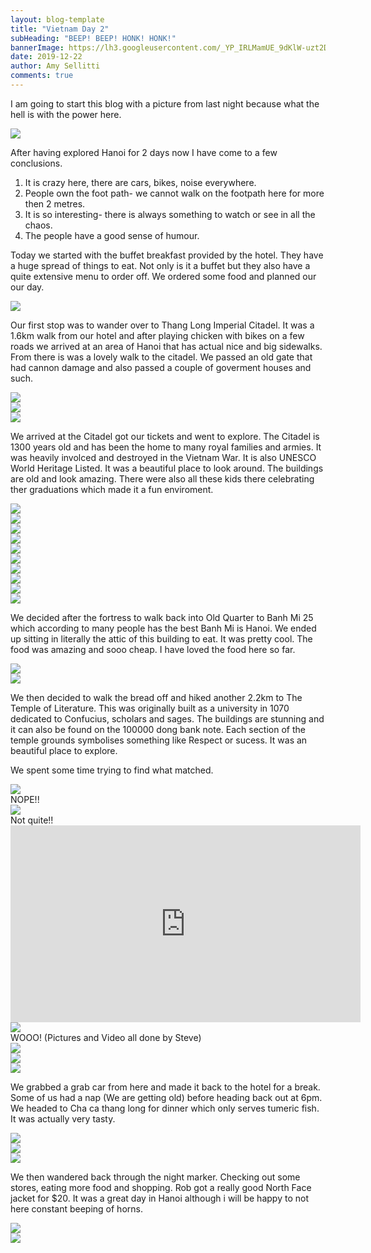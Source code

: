 ```yaml
---
layout: blog-template
title: "Vietnam Day 2"
subHeading: "BEEP! BEEP! HONK! HONK!"
bannerImage: https://lh3.googleusercontent.com/_YP_IRLMamUE_9dKlW-uzt2DZWWMz3FOjGReneNjW3VQovSNbwx5hUJCK1ww-fKM6NXJs_sM6hZmHu--Lg3QYbqmX2Dn0vNvcy_7gWUiIl4EbtZAD5o20zm61a95V6GAr5BfqsKNUXdp0Jz3-AdJ-58x5M0LnuLtt-KcD8TnBL5C9vfLbj7T7-KfNeHc-A0Ycv3obtkmc0qA7FeRAqjsA6aEEp5HXx241iNUdLlUD90N-xPH8lNtH10yBGtrXrlMXRo8Qdyl3ZTUqWB8Zp1aG5ZXSq6RYcrY_IoxBwToZCfyNgKDnWVwHdThvkyM1lUTFth7Q0LIHjmntZYmtjoWhzSJAETgUcZzDqtwrLatAj9uec3YGcz0GIYr6Bq-jEwD0WvalYnutAaN4CCngCyW0SzDLrSpZzd5ClSd1sTFH3g2BnHNTNSZ_SXLoFmRi64NYAvC_mB_zzKP54X5QLsQkRrBTVtYTH4Y0dLKXz3BRyhHio-5mKshm7wwaUhT0mdPk36Q4V_6XqWJaV6UFysEwJeyC5OFVkMJ3vH8BmukiI7e1YRtPft8KoyU7v6D9FwaWg9mnutEBCjtxMG2yjA7jGMxP_krHEm7oJOyI9li3utJZc7HekNllhCLoahs7bOfshUwMtVzbqIF9B8KHIgiJRUBjyb0Jpd0BDTq1Ev-iMX6qPg0jT5FjjyONURNrwcnzYf_AuVMCu0FSl_My115RctCiaBIcpAOHqtZa2maQR2e4DiRjA=w960-h640-no
date: 2019-12-22
author: Amy Sellitti
comments: true
---
```


I am going to start this blog with a picture from last night because what the hell is with the power here. 

<div class="center-image"><img src="https://lh3.googleusercontent.com/i1KA2kl_W_SlwWwXuS82YpMT4krEOalb17joYkvJYcHCLnbfpf6LbUsWMH_pwq9fXIy4UOAWyI_CSE7RwNLtzPxJ1nYfq0B_m221DoAXhYmuQyUiexoCkHr2V-A3lOqyYIfSEZ7eOaJrdXsq26jv4F7h7AOAJBzH4bNC50j0WjxvyfutalSnToLPPBgoR7vfY4TNUoRf8ehsNbBZYXKtxWzMCOlPKIZmOFgpvLHV4cvc_5VRoq2WtccekqYV0lhVRICNOR7BYKX0D-L7FL4OzFE_XTipJbUQVzCWs5frOlBRZCmJ5f7SWIvRWytlRSB_G1DusipqMlg_AgfEvRrZN9B4SfNSLd5u0bHpoBoE5Je3vXq3nZKwNLjIznwKtG32sfayZhpf4JxfZ0P5mSz0IaffBfWjx2ho_VI2UeItxsNOQQf2v3Txhd0ksidjNdHFokH9T9sLxdWYuG2So_Vq2gaN3BrcfTtH_m3nKqxSgC1ESveSwcx7FCkl9xGz_zMww3dczeGW7jKaB12CI_A-OrIWOFzjSEmqc1rKd7cw0bDjfIpd0IU4EQzyCSnlO-kn36olES1ivXxadVirLsVivSCILzR7g0NMeShMD-_2ocBty05rYaDoKEduqfJaauWgkrWjTXZopI64cJ7MwjfUiFuuEeMwEu7gsCBa4keh5ZzQym75Obb2rXZvlrxfjYJPbz7gnppMdFYBgxOxCKJJmv5a747j8-xDLwdN_CR18pTxAVIKBA=w453-h804-no" /></div>

After having explored Hanoi for 2 days now I have come to a few conclusions.
1. It is crazy here, there are cars, bikes, noise everywhere.
2. People own the foot path- we cannot walk on the footpath here for more then 2 metres.
3. It is so interesting- there is always something to watch or see in all the chaos.
4. The people have a good sense of humour.

Today we started with the buffet breakfast provided by the hotel. They have a huge spread of things to eat. Not only is it a buffet but they also have a quite extensive menu to order off.  We ordered some food and planned our our day. 

<div class="center-image"><img src="https://lh3.googleusercontent.com/VPukoeO5gzCebCJUCxYwhnwzvHJB4WGQn8HPIPUelymwDoXuaBDlhBys0FdWEWDf48WvgFKzVEyDfFWT-oK0jMvvJZu60jRqFPv8yO4--8866yWg8IGiyu8UBAEXi6VxejIdHAyHqPmydZVzz1jbxYzglvVBoB1AB0RQtg6Qt1iOQ2Rc3cE4ajFZA2AEI_-4N4FZdekRC0MN1DefgokM4uHaeqFjEBCKNlMGf2IeSgHfawHIedNHOwpfKfU9au5C1yxy7dlBec_RZRTpb6uJXfXHzjPuxbb1_lTa0K7Ksm_ihgS-C8aYcYoPJ51jFQwhajQh0VQroh_t5Qe5uHNrSgQ2Ga1eAvZTY6Yb0oMf664Fj9SdIpLJanufXufOd52qhTZUFhRuvNIta9qQ0EdIckyeQL6AlO3DVN1k8lUYLkWUp3m6Zen1p9IG3ILI5inhUsR9qkqbBc2Z0afSUAPuGgP0ipg6_s44o1YwMGA2Xkxu-nzqRtFVU-DtTzdEzYGp9GZYsf3j1b6ZrZRWTbUhKN_2HXYpb-OfE6X3u19QEzr0pxwxRis4rEVROt1c9fkRLg3asXedSN4XN76dKcGeOy4FS197Ug9YBesusUEMwYPHxdSkHCzDPlXcS7gnAlf7tVY4ahxT-X09LX1atT4ZLK7u3BjoPrajjilJzDeCc7t3UWre-JnKPHGclikSEak8EYjc3e4dDRlP9bASw3ZmZz73BqdWhiDCtNukCdd2zwxEGskajQ=w689-h388-no" /></div>

Our first stop was to wander over to Thang Long Imperial Citadel. It was a 1.6km walk from our hotel and after playing chicken with bikes on a few roads we arrived at an area of Hanoi that has actual nice and big sidewalks. From there is was a lovely walk to the citadel. We passed an old gate that had cannon damage and also passed a couple of goverment houses and such. 

<div class="center-image"><img src="https://lh3.googleusercontent.com/qqKGW2l7cc-FZBqHikBefb6nENSX4pwc9a5wf35or0PwAFihU9B2A3u2vNQdXEv1VThDaGm12_U1_d1RjNuBMY0y6CJMkIn2ZwLfNCOfGf3dcwALGopnHvgY1d8ESHWWq_wTSG40QGHW_GeQEiLvEt9vPho-9xWqCJMrZZuoL4T38kLBPrGnmWjrWYYjWwD06KEakh6jHjFXLcoCuW0fs84FLPMpdELFGDdScooz6o0-4Ec6yGW8_rxw5Y9rbkEF3Oc_oEUZYXMEn5WVYPWh6hj70efJirnvzZLaQeYDo6SdV-jd-KvQwbCQhHsog-1OvPPNV1lQIk8btBA8U5CJwaP6m4U9cAxhEJR-dVni7ZpTCWFy4UU3UqwNpZ0bPL90eYLsb9qYQHkVkV7AD0C-5yRcJVLhOUMGMM9KTmXePpDeQDEF0yJu8pTL0qJuMXJL19RlCfNhXLUPJTV4aShe0taxttQje7BQPhhzjcFm-EwzWrKGeR7gtJcbi0ft46nzvYObeKDL-i0VSeQrFTKW7aqxrFaviGTpq5h-poiYRJPJ9-HfQG5sijhYwRH9n0LxrbWi5wx3602eeZWMAOlrSs9s8eAuufDH8n9SvdyQ7xj9URotECARkSoknYeyfQQ7QsouMmjy5Ed5on4MU9wzTbBkVwFTmpcGEKDwFFyUs2oy0ACZzRv-O_4afFZC4VLi8rk4smlSwPq9UVOuqXzY89vsSHCJyaudRdkGn9W4hVEsUOwYZg=w689-h460-no" /></div>
<div class="center-image"><img src="https://lh3.googleusercontent.com/WIb9RJ2CJYaZg88B8X8vlgRl5UfwfP9rS8gV74rpzaSXhGa2Ud-8lie5gyywo6X4D-dQbd-8m39Qt0ibOe2uSu4qYAm7SBH2t5Bqrr-2PCGQ2yy9kNfVuNQgqmJoNMi7YcbigjZfQjsIlOZaqifrokoo4Ot4DNghQf5w_mwCN1HDRLz-QeqzxCRVM9XNxZXARqh23OnqeQAXqWqDkqSt8g67WaJc2qdP7IX-4QjQ_6XtJHMC9OU-pKZ3OAN_mx9Ke2ATmgNw_NJK6BWVdZ5dbTemaAOXSmmTSBRsHuPvNqp6Hlp_sstzBi-qInbJ4w4HebL2EuxT56QqPFkTr_266qqMAiDEykVtM3lXHMtyGnhMh9L6cDpX2ssxI2KtYePQHULCTZUVA4JVggYkR7FNMwaaT8V3xN3P6Cj9e-tC8yOWm4SReXt8fubfJrsM_u-Nc7RMNKvRgLLCAn8_Fed5lJs88-RpSYFDUegrxJxgNK-7REXMqnRZAgOFJyApne4hpFELdQ9tXn-YEREtiC3nyo47G_x6IW3GE6Fhi7hbJi6Vb6zTK4SDVSIwJfz8cEVg6x4FQOyTc40uctg4okVYTjiLGw8HbjvRraHaKfbTyu3ZDw0ZeoTD0Rqk4ElIdaoZ7XNl2rdScFulbMMHPSMm-jlqueIsREgdk3V2grubJY1kL0U5EgFmfdhDsYQnoQd8OPr8LgRS22v0hEBnVdpSW5iR3eD1-F5vYK5ESJF_J1iZRI9i_Q=w689-h460-no" /></div>
<div class="center-image"><img src="https://lh3.googleusercontent.com/s4Z2m8H8utZnpOYmX6fetg1B34F58-kqCc7p7oGAQ4-ZMwua2SMMD0Bg7kT-y4UvllUK_Wc_cEuNyPNGsALKCBxq37ICaCN8SiyBK4_2pqhaaxXbugMbj9YEIAzNKs1Lhl3uhu5uQDNiLXExskd6GwT29Oh80bBeg-1ZR3UXR3FOdYy6FIdQg1R3zdQmiVGA0ghKjWnMYRrxK8PPyG1czNAHUtRNaY66Torkw_BAo_zHMtuwDfwsOBGBuusdqttLeMS0-9dtphnx9vafW75C73ib0yGl6RcfUDHpamVCLs63qlP6GLFzvFGlu-NFCQVyOSlAdcti6fpmddCrdXTl3aYB5vT5Sc474ysFCTRinEASPMm13ajXb60k3OxQV3gEiD6cA9cKeSq-6QgMA6-tltuMius5J8uLTHW7x0LcUM16h98jNb0HaLj1V9CYiFZHS5O95zgiKLiguwBUYTu1zbznzlWuTI0ZfCw7i3R8SgzlioEL5iobD7ZZ92e45oD5x5A_ZZP8NH6ZG5rhVHa058LEZI2zPmOeILp9RtT6Yz2Ypd34xz7tdrY6LkJXT1nE9vuPHdA72WKroCjpC5sdwoeuimq964Dei7jeBZXoFaBwvf0qVZsbT5BIiAY4wSk3gagc0nxCoNQEsQCwI7jn23snXj9YTrQRJySVFh9YN0-8IvA5Ue5qR73ky5PaopFtpMImBVl0UanZdbEBCGF7eMT0JnkDIf24kYExAUkgT0FS8F_L5w=w960-h640-no" /></div>

We arrived at the Citadel got our tickets and went to explore. The Citadel is 1300 years old and has been the home to many royal families and armies. It was heavily involced and destroyed in the Vietnam War. It is also UNESCO World Heritage Listed. It was a beautiful place to look around. The buildings are old and look amazing. There were also all these kids there celebrating ther graduations which made it a fun enviroment. 

<div class="center-image"><img src="https://lh3.googleusercontent.com/zcDr3IyqFKE1w8MqN3JBzLQW5musFfSkyQ_GlHuVVUaf2o-PVJeyvPY32yGAbf6VnVAeRaojRCdanTAht7o_FcNtOlJqoVjiYzdpNQ02_GC6Dvfu8wqO2XJJT5fHF83raOJUlwV4PL3ZQGpMlqPK946ggXg5TmvyWm8kMEmfi9zAM-Sg1qI9SHiVzch6I9ntNiNtpYDJ4kl5x2bLD0kY5ZrGPOED0L1KIgS5tECq-efJL6XdoFWLbPth_ia01dt7GCSE9ohzULveAlGwAFTUqFsSE0MbNWeN4IoCooHZAQ1jf8rrEMR0wp2SIkpPRf-WPYaF6OZx2GG9C6etJ7kUVBM_9Innb9XwX08NjQ_uwudqnbpvdEIeuP_m-kQN35mExp6CF1gaHw8vowpXZGnljMhogqQ7Ta-WeurONouNIaL50ZG74LHiu2nVqCydrz6G903UBIKi8ann16qOtsg001_i_5L9VE0TspdGtY57MARQyDmjAiN5oZ14humN_4EYv7im7HJFOw3XGXfhKVim7Oz9ePUkSLjXdszFLFTD-1hElph5olyFgCHdIfVVo7SDCcCyND6ppiAYEc-iBtgoICh6EyhSVMkDj2RUPw_DXwBf-zMrsRsHeTGgR7GeFmWSpdz_FOLkKy-DuSkM9uQod8iUgesnXj80gNwGtaKD_uBP7ufoNFV8wf_u=w961-h641-no" /></div>
<div class="center-image"><img src="https://lh3.googleusercontent.com/6aaxPXgvzoRQbrm8Hn62P4MSg8inh064u26M-I7TT7E9l8VYNU-UbPaVMJav4a1_t6Wu5oCEkg4i4zrpc4kz6W8-ZW35oA6kApkZ0m2uTQbxDUfIKGKtgA8pV-k2x9_v9DrRECJNVIHVmiqom2Sctrc3wLhOPCBqIekyn135lDvZixSxxALIIelWFix_RzOOD_HQIIBoyfYPdxG65HHYITcugEXE5xZ_QLiBJWVDpk0dSW1LM5Oiq56FRfs2VJ0GXFJFZd0vTIeGt7a6W-MKBMZBtZHURqVNRVLRdIlpO4dywJ8fexJrDROmL0QVt27xQPS0MQJKsEGYXhlxZTc2gWOwEkwFk8O47I9YpOOokMthWfG5ZzN-6ON6fTTtaO4LE_x5BHK5hqzh_RbhyC3mNnZPMvhN0PmVXQeCsA7s1zhmSFq7tqmcUWY56QL1OEEPvhvHlVtotuNEZNy0LVGjjcagIdZ_pL5FNBOA1Qv3CbSRgRvPjG_Hp7uTx5UfYJ_vF0cNGnlxf5bbkt6SvSBcW9mw76Xfrhco0MtyjZ64cDDrSkX0AgyVN2ProUKhzZwXTpjvNO__14kODO0y8Ychez3rZeX_prhLWDrqx-lTPb5qHXiNjqBDHASgL6Fo7ZLgD8rzujJMP4pvHJLLd8pEcoOc2t3XjyOJg2ve-45Z9U07EKROjl_4nvIE4NvxwJElxjbPfVIwHpT4OqlBrgaHJjxmpz5ox87KKtNHN2-fDlYLr_sHRw=w536-h804-no" /></div>
<div class="center-image"><img src="https://lh3.googleusercontent.com/y1PfzdUMKTO8tG-UPqLRi0OAO_eN8U5iz0DLam-NqszrGOk114VBMJWpxg-GDDkf7KjTmijZstrvZ_qjcpIV5ehcYZF0omD577g9lvF9fNvU1y4lB04b5_cGjAWa2ZTFu1lgmhreTPYUnfx3hVEogVj5FywYgDkWAoyI7_HMSjj0w1wPvJUwfq5rWMrXFqRvDTFO3zSTQ7wRvz79bR5Rnj1RhPn5Zh5VQZE--ySLCT0RZiFKq9ehSwKNU7qTB1FDUmpUddz3hCU2Gk5CHrWmVu1RmF9kiwZvwMIhF9V7RKdAP7dYtqjJW5bSEmTX2Tvk40dox61dkdknvpOnVoBqhpDcgjBXwcPY6jAs-dmGrodKGzQoGOgWa2RFdz8zHOk3Ep67bd9GPJ87WR5L0amNl9ogqiRdzAjcRjqGc-xrhOtYxdMTIScEYYos5RgRNUq1KL93cOSqiRFa1BLXTcdicBJ3i4w9E_-dwXIono2diAZRMl4f0EahVtLrYv8uSlS0mrSqPBHwk94rD3_has295gft7RFE7d-mgYP08rXV7Cho3b-VpT1OHWX5pvjMYDMsMLFUzAnRk8p0xTvMxnDLoEi8kTsiEwoXK8KhqzCoQU-M_EE5f__eaL1aor_c6JK5KwTMIjzHQ_eouuJM19K7OLhqfc0vxNuF9JQOUvlVITyCGcGLszNyK0MZTlenuc4mJ_99724USkspZvvZ8H-Kx97xGecQuD27TE3JtThgtejouUYd0A=w536-h804-no" /></div>
<div class="center-image"><img src="https://lh3.googleusercontent.com/BrokstmEztiCRwHKMoqofCUhC7gYZ5lz8qcAc0GN3rchvBuOspxsi1691r4HumrBK6j7jwROFYZnZGZ5lCzhs5Llw23_6qoTw9updAZNYqh0DRcwJ6YlBJNXtG0QFdfNMIFZDY0kxvpYcTXMMEIz2Ggj9uPUJ7KjrLtKKxHrqlHYJg4Y_zo5nmEFjQnTiQSrOvW2qInkkviqR__kFHL9a4WKF4FtXAeaPcG5ZC43UA_L0wKuYK_GEUGxQoU2iiQ5pEaLTLAGrUCK2lDYVpH_rd2wY7AMzZFNi7o3ZQ9D0UoO5zx53QzxDT9Gqnml-BAssq7E91nrwkhlwZ_sYOUrfySBqXxSHiH8kvvohtJcz9J0fHA9UxoDkHVfgK7zFwZi3kJTlhCFT2hQh44BBWXqLAXbADroMdn1zPqvn_97X2GWllgywSpCqeJUlgr_EuDZrk5yIM08UT6NKGUWGnqHqgmLVjHIrPyLlCZMqtk-p_ohp6HyAZ3wkcykajPN9ZdUPfhpY4LaiYS2cJgz0qFJrBy_Yb4PPX6zhWRuMjmrpeCaNP8J4tOIvWaOH9DDRxwxfgfFZhUS7vQQ_1y8zbKYyE8ktj70VP3OS7jIAHsWvgTEi_lph0CelT1_F72R5sD2zFulA64Sawh2TLO4DCHbqK6OrgoMLnl3U5PJJ1pOVsRt_Jf_8qFqOzkX7KL02t1L2qh210K8pBd0ipokTS19El0PLImNlupqfwMCt2SKU3yB7T2urA=w960-h540-no" /></div>
<div class="center-image"><img src="https://lh3.googleusercontent.com/HiwTiD0wV-IqUU-D9tZlpeWTW7geV-OEqGNhT6lFkQs7JvyBbOweTmwjQY0f-7_9XeQe2u9JZ5cmdotT7Gdisikw-91Kh54MmBZxARRVZ6ubu4yNBfDhTsP8W6utYeI3YrDSd-ep3KFUAsqxq54XFgvPwaouA0sTdXtQQfKavJzdIZz_zSSZlHn-Nj9b1BtC0D9AWi4qrw1TN8Kw_cTcRG8FxXQT5_2VQ9wfMPkokC9CxNtuPkgUky5vdqYXaqD5QUAGhZDgR1IC9XLM_u7W1HzbkJhhENvAlxZCpZjiN7cBZYdE8fDJ3xaobab6zJyFmGxliEaoRAB7T9E7YKewoHDq9uuFnrnctvpkSwiA0h2fPTPnFQze9Nn9jqcg_fy6uVF7rRg_qWKBZwxSv9jPQuO6pjywliLpsxO6_qI6tkC52fc9mnIyfOvniCD6xPctVDFzAeEjvhPGhE2_Shn7WSOrhpy_LGOuENuSkQD6ynky5aKw2fYP-E5xDTFlpkdXhkqoWWqSlzg7GdYTSSTWuSAp4USxpT4w3eKd_2cqOJOoO64w_S1ANybRVp1I-e9Z9OhHWHXJqEplYfu4ftxm_vxa4je4-cEotCSINMhSDwT73aDLbRFDdWgSR1f_rM5shJFHq_Zoj_O5Hu2jXFDe3sRX2d3VQ844DsTGV-5LessZP-nTR4rQa510=w960-h644-no" /></div>
<div class="center-image"><img src="https://lh3.googleusercontent.com/pIikYnDIgljTKrMwbdZCF2QJwhMxdKXgTiL7c16FroRJOFzW0r2TB1GmCGRnd58UgZeGRxkX7KJDnlliCWT9Ci37d1sefBpG_woJ3e4dCn3Oad-9OTV8h8BYZXcYM5RgSQm2mREmPka5d_9jbPXroHhFcsGMNKv622nGwl7ankQAJcJpl23m80DOiwf7xxhKx48oChxyWByDIBpCGh2GyRZMXbfh8wmi4mKDq6be6tmNdSOEsBjquDq7Vgg8GchIv8kJba1I_0twIHDI6H8jT8gznq36W0S79B0S0qa-c5WCt5sc2D0B0D2Tc4Hd-86w1Im-isKZ2c5TvWgmG0yyLs8GRYyqtQJMSlGd7yRd4JnJiR3CrsRnOPP2_nHTG-A4AzQWffohKh_ii7Yt4qx21v8wAPLepHwgxpzC0rPRphq3uZ-MIGgM5M-xQ7Ii8it4OoobWiaFl036zw9CpBl_T9-AIrQrbv8b-U4GBaLSNC9WIY0Jd4kv_QyCh6eLIQLgcTAFkfi10M9116riTwdGkHd8rJR5KYIjwH59f9nTF0iaP6Q4h9vEpmMzCMZw90Loq3b8qerr--2PDH-9eE5vXlv8kBqdsp4rnTbnb9nFWjeViyzE0beph0AzyS5GJgfadwuKF8Gm-Z4ncAEXAJz3EDqn1NNACr4j2EYjsnMjJhNCS6qaB1L27vsRdZi6Z1Rr8PlRvg1DF8sTDeeNvfEZrbK6rZfTyu_foHWowPl_W0wN2kSWfg=w960-h640-no" /></div>
<div class="center-image"><img src="https://lh3.googleusercontent.com/9A1w7U1vKaREdun56QX1aIZGP6hRwtCkoBP9182PV0FGp3EgdEU-gSta_7WsBESzmw2w2livExwCJ1gGSa5UiRZLxmT6q7v5Aiw65VxMnDc8-iGIfL7XA95OfaTgnCNVeuFBUZwPaV5ZzZNw0BGw5FTo-VA3s36_sk3AIYxElRBnknhNwPqkFjIuRejaS2GEN_9MNxBE5dZHKh0Q9we9bg1mgkIoxQiwfvoiyOWqA5lH0bQY5OlJse_Gx09wXJ00RvRpbLekZbPaus4LzyVflpsadlEe3O99qxQi4uLWUkQ_kP1Zqj7YMgswAV_RODpF0BAO5sAoH45tKEwY4OhBvoHVHB70wVmON3JYkCk-WIHOuBV9Co7XHl1nHQWEPA78-_P6a-DQq-HJU06L1Dnjy7NZ5J3j9MF7VBopvHIT-YBoS02hJD1H4edNbfNS6zKGbp5LmF25jkvdQnQJNY4OCIkFE5a0uidLk45RL5D6Wx9A6aG5z7YIcrNkf6B8U3IzBNLsN82QFmlnWwPJgDPeN4FiaU32KB1MYZOeCvhkAuWKrzVbY_13bwQJM4lAIvv0yifHv_-KHBwaIyVvHcqkzb5Z7YP9x6XwlwS79mb8yqB-2nir322bNDiFdNrIIgdCWYGz9nS-_OEsqaxvSC498HyavTsKuO-OMtkBq01dtDTRlxAM-vc4NADXtKsR6bUsl7G0GHOyiZiYBfsDvae_G5GPVzbeDAUai0_A3ynrE3mMeDC8jw=w536-h804-no" /></div>
<div class="center-image"><img src="https://lh3.googleusercontent.com/9oyEaqsxCgVvfNEZ4a7i09CGiUX6fORQSrrwHVZbNUZV14Lk448b55W3WoJ4zl-Ihhmxrg991c4TINmcvvs5bUu_nkVSvMdI1PmCYqWFL3KxVEGA8HJJgc3kNcV-i1O_LNb-rV83TK4F-oGaMlyzl7PmiYowlf7EGc6kLEgYN17jHuGVvc4rySKgEviogN6y1kBkscObhsSHpzp8BrQCBVIL1c9f5SRh_1kPvNshZtltIvvjWNMLVyJgbhvMU4NOaPkLQi8FOz2RRviiAC8zVpMZPwHiuT4CmlRlpmSXDCeRj_zZyHaOL96hIEYdbDOAjOWkDOMi5ux87qKLJM-ZQzTFo7M6l-63i-g-UQ2deThGAnxIE5Q3KBeDCf5BMjCZZBvLEfD4THQjYsqA-BSJamgLIA4LeESTsz0xPGE1sLP6Xp9MQJuMZjktV0DA0oewulv6MBMYg_V4llLzOATp-IPyThaBYh2XIMOik1KTwMEcxoJgovPRWhgdW6Vxzh5zvh6LHm5ADaZ96bAZtytGpG8RwTR4afZWn1h2Z5qIlAbmHNrzG99yYFnYDBy4etfA7ryyc9v6c5LIFN-7be2S2iKRHG8Gf5bwPMbdQZ82xQjTsfZW6DoZRX4uql7ej5m_GVCsgB9DiTP6bFTumGi4LPdMGO5kz1YbBzuwU8Ft2FtKyJ7IreUrDfAz4OmFmqhpcEK8DOY7Jf7GtKr4bNSPtS93U8X92wZEdxPWmWp16MrbELjfWw=w603-h804-no" /></div>
<div class="center-image"><img src="https://lh3.googleusercontent.com/fo9Ir0g9sd7ObGJNjbPeYHv5FSKM1hSpcr6F2OQ55ZBCgTZsGl1D7QwuSisvTOp5wbFwKYV_X6H3gC7lvAbmTNOhgpBcWzOAqXbUb2FNURd0hDiduvpRb2-r2jkpJGdS522moaz0wov3je3AbLvNRbphYsCS2xGxDevOK1GxpunUOG1XjbRqvT8A0VyuC7h31oQJIPVy01YJQSiwfBs5M9i5GecG8-kvSDqgjprz8A8UIYNJR6OIb_p5IyRDZR6pbzINBvM1ePBUTybJfG7JAKh7Wcgmxo47m9T3rW_720XsPD5V-fnOBbWb8cW5YgJ-Uwkttrku28eeWm_VjivH90AY-9p81699h5GB8sCB-bbVvzhbrb2mUkZm0b4SczeHp1p4XrBAnNTc_v8o8Fn-ZoLcNtp1uxah8_n9C5w_gFzvq8V92jOrGpqJgaGhMj0OTeiqlctm9EiAtEJfyAJ-8M0V_fDtDFI_cyUXaNtlV6-mR7z_goVa014R6HAABpqv3u3MvmVWUkxgCTSSJuH9gpzR19_YX8BBnXe8ijh_hUTkPxs4oE_9tQQsUuotaWVl3jhSQlcmfDpjZhUvBb3M14dS6r_zaeI9bcdygB2fRUFy2hSnvfiicy1Cb6mye7VRaNvWb6SJoov5oHYz_gZRzqCqxcCFXpDhCDyD9rOVxUkUrBcz2uVLYUw9ovxlm56rJoqQgjsV8wbemZyT1vIaQ7SIHw7p6yLoOtXlzXuy1aFFUS46NQ=w536-h804-no" /></div>
<div class="center-image"><img src="https://lh3.googleusercontent.com/qS5xzAnPXRlS7jdn4fQaS_8KqhhMwvrIRCjlcWWj7JPS4gEJTcWqO0hJuCivXkdyWhf6M6nJeTayzBA5XKY44cMK_oFaioDh33gB4qdfoEfoQW_VS-4bpdprcGq-hTfEZYaz2vbw_buEWopqrlRNqczZnsyTSRuvPPvil0IxNV0-xUVyIKAstDu4ihAeAXdaTLWnE0__8eHVGAA3EKMgaJNf400DG0EXjM-m01cSwtZUF_LOebNWOIuoUWzL4BZWtA40uTW-LG2CJsdKZyXsjuxbtDFB0QWdNfGnWGZ-CLqPyM2IuvhjqRE_SWi7fCFSKi-5I3RLFS2on4f7DZgIYOgcb1WsqTzHhmiJ60H7s3JZHKeGf0-3sG6siFfOeDFW1dKjHPRX33HpboEOFP0z-yryNrvluS2JdoYdNJblRf7eBnFHfFaJv_8zVjpEtGP-EY6OiHpRQVl2oSgpZvqwBCSpQ-g08P8ZZZO0UcPdALZ1EOwWAk7tv74RItIumjHC-pslVmfjH9BPj3jJL9je9JRS30Y72P0kKaMe_J7Ba8uUoorz5nUOy9iJOx8k9AuosK3cQUuCdthPPV65d9JSmf1uyl6EG-mxpHf4Tjw_Tu4nc2AeqlELXrVrvGLjYC6o4AMj3MEwVCPSPlwDmOSBC_YaF6XwyfmnJ3GRDG3FkMBy4rfkpB-hgdOueRcQua9YmB7EoPh_4mRaGWlfKcfkdaj3zToMRWg6ZYYCk-nfy4Y0CiC1Ow=w960-h720-no" /></div>

We decided after the fortress to walk back into Old Quarter to Banh Mi 25 which according to many people has the best Banh Mi is Hanoi. We ended up sitting in literally the attic of this building to eat. It was pretty cool. The food was amazing and sooo cheap. I have loved the food here so far. 
<div class="center-image"><img src="https://lh3.googleusercontent.com/90B5Ix41v04O0nI5xOSfRSutQyj6URzaFaCaYpqtTKvHYCjejOhPe8ug-DJ9tHQtu1xB4pfxjmhw-fuxaoUvl8hpSIFFjUClzW3l7fOSQITWxksx-hZ2zOwskpv83lj1GwV4sg8Iaz601N1opxadlkvdCXUqFe500np2AN2aCz841zHHIMaiqEvglLzD3Ii4tQy2GpFSUOs11_L3rX5XydSusxm2WvEXQg09T5gEsHF8AMzi3o5DAFaY8r6GYKuZrvPYp2b7w5ykPRtSW-HC9MpGRcuGJ8HPZD6F9Zza43mptnTUJUqHt5o0zK7oAVlJ4v4yfvbnb3zaIiCNir2kVjI1wutOhAr9LL1k9SfwCU0gr625B-XqXlf3NBKlXVnVfTZAz2Kh5hXq8858XnHaHIUuOBteaF887SxOW3B_nIZVdh-L9xqK-6j2gFKi89TychGBz6KojgsJsIIMD0qY15sLJ0geqPVRe9p7zpscxMz4OOT0bLNUIbox863-Zdy0psBcnSIHDUth6LZfxqB8jjWy7RDNOXPj5snuyB8XrvJbHa1aV6JFkoqcX8MVMz6SwF7agRUMFNQ6pNbU7YupOhfwFD-QlpaxecpO4ynFqwkEtbNkvYvd61mHEQXJfYUWSFq7VxKU236PYBe_cVs43IkVPEm2oXAovQAyviX2BaQlynKNrskkaikkw27Unq7d8sRgWEWH0RSHwK0vPV9SeWM27cZKKLeqdz0fvBwoNTQLomKdhQ=w960-h540-no" /></div>
<div class="center-image"><img src="https://lh3.googleusercontent.com/OjkLu_MmQPgIt7Je8jVwqSvUxHFs_s3XUXBT4HwGNnps8UcPJEWO5oXY0lKXLZTTGQWSfiKFX67kHCTkCj_XCehFpOJoiHn2NlmwA2qUFGkWtHVpTBFZbnVN11bC_MVadwvO1uKRMEQiisNkYC5LUKXXn4KrP590oKXtsyQsB2nPEafKDB4X_j32JSQ1UnICJKmLE9Ts9jMYmXN7KD5vIDKjuVU86NpBmPx3BDmed-6hRckf188YeD7gGYUPETJCy9JRbiunzRtvgBsyLBDjHW6l5UUpaFDhLpwK03Ah3tHaILjxDEO04ehynUX4sUSWMiu8kXL5LOgnFC_Pn2n5hufnNuNoYbaEHq5E1xViIf9bNAz7As0H5y66ARlUuzJGdLDEk2MFuq3YzpvCC2qaEmGv0u2uBgt33hT-HME11S-6magp5WbiUqfHDqqG215FeqP7ORoseAAUYk6E5u3IfK8lWHslNVZ67qvAbV2lIhoz4dzFRoE-9tURSTecmOaLdkkp2B-qUv_HuoB4boSOXha5HwSdAy3Omq6Lz34NEbSFYQDLvUo9_6oXTwky-Jj1tqCdyR03HZ0Yo4wYKHcIQ11rUohLAMZ4X2yuVyzJQdGGwrk2AeXPd-yOytMgLBargceydQn6YfkCBMs_e6x9njjlDSh2NJ9-yEfQqwJhBXmAhkKz0tb9M6lczCL7vq-yRBdOG78U63bz8QEyCsAsd6Qgc5WefoCX8eIQZGUrQ9XzCKw3fQ=w960-h720-no" /></div>

We then decided to walk the bread off and hiked another 2.2km to The Temple of Literature. This was originally built as a university in 1070 dedicated to Confucius, scholars and sages. The buildings are stunning and it can also be found on the 100000 dong bank note. Each section of the temple grounds symbolises something like Respect or sucess. It was an beautiful place to explore. 

We spent some time trying to find what matched.
<div class="center-image"><img src="https://lh3.googleusercontent.com/jM_v1Ty7k9BLby9Honk3euBucIhnrwb04gfq8cmkKll57eDyE2Wjf7UyHEsMqaap_mxiX5ycPxvWXp_R-_Pm8w23_a6KN-5rM3Ty44bvmFEIHeduW8KCeLWYCUV4ikw0NE8443MTzUmxwIsGU73RJGr2bcNJ_i29EjKqNWPh-7fmtZlLuQvCx8qysbctnLwf8Lw7TwyKyN8zjbQb7Gzg0K_w7_xUC9GgsvgBKHvf7Y1i1sn1IeJU_PEMk-IQicJew94K4tlTxbWWJBHv_EIFLr41M4VB2XiP-4Trw3XijTwwx0al9QHL9m09ZJZp2ZLB6zxrAV7RfT7w1UuBy7xtMvjakJvXvuvQIjRGKduCSIoD-NQU2ekmZ3LphXTwut15dDb3rQScbfbF0PLZlAdTJFwosVrAqH6cKPFKfq4-JIaj_tleFqF3LUlt-b1HUIn3sct6NC4dRh3il5V2zmavp5G8-6wBQstOOvlkoOEP-zmkprvjfQQ66DAOIKhaI12LQ8B9mcdbTfb6tQxkr9kTic0nUxSACbeRaomEKsAeHQv0suz8mDfqB1IW5d_gFScqL8fiIFO7PnRQ_S71-MucyPmYOy20AElKb05jKws8DTt_JL4FPH3xuKtN8-JoZobQdMhKr6YIeYUXc8aRjXH0lHob2XpCoJkq2JBYasl_YTIPx7gJxovzCLyo8I1LsE1xxv2zcJT_n6UzEC6Fh0rjMyAFLyy1HnUb-phSIHPcw1_qqVq1cg=w960-h540-no" /></div>
NOPE!!
<div class="center-image"><img src="https://lh3.googleusercontent.com/lD3NidrCARHi6hnVxWyibhBL17ABhaFFAXSj7gRAEUoKVhfKZrChRhchR1mTYNscGP2iW7BDJdMS6-zu6nFeGUEDWDa4PvmFvVgxjh0csPK1ikKHXUedL3HZtkbQdGsiOWv3PdDKFZ6xcrGZabmAg066QP_tiTqABjuH77b_nUu-qrUkArj3do_uc-i77bw7RLe-fprN8iyPjt4z_0Zqw1rtvrHa-Kux4m9EPRZagQ3qhy8M-W00HgWzL2wlGwJpW4PuMNcU8tz1IquNE3_7MtbOeH4Mxpti5zVWQ-QspgvND6ZeXDw94QbcA1beJ97GX6908v1ZGLt0CECML0uE_ICYZPNT3ZhpbBkBoFxENIYOCfzEdL3xQk15w6EZoZ4rwuiFKZNHQ5kUBZchAh9_LJVrQEkvcKJgLhCfLQEONzKSwAXGnkLeLxKR9az_qc3e6GuPaaienRnzHSr55tF0zkVgPdd_ctni83Yj9bOLl2osltwEi859ZuE6rUQJr3_D0vIdnJ75s9VJoghbu8hTwq8cNqFd8zlIWmMHPDgaTC7O9NuFeK7uyLqseiq6EiMG_mljXXHeWbTq6sHfBSFzhZ0uckW4ltVEQJHSfQXIk0vFL-cmUw_7qx1a9n3_b2RZhWtGiGR4WwaHDQP9Cdd5Pnmb7TmsRlrpTaLzfpg1iI32xkeKHv6UM9CHPDYlm5fmebf5_SNy7Mc2DEGo4HmVUMBPlx4e0Q4qsm11be3V46XlCCSNYA=w960-h540-no" /></div>
Not quite!!
<iframe width="560" height="315" src="https://www.youtube.com/embed/rLajs_eWBrg" frameborder="0" allow="accelerometer; autoplay; encrypted-media; gyroscope; picture-in-picture" allowfullscreen></iframe>
<div class="center-image"><img src="https://lh3.googleusercontent.com/nzJIlfnLsfDfNzVDNiPdVPPw-EWiofXtHaFXA3sETlJtV9vbMv2Y3jhkdT8hyBTlZuolwoYvXg5eGjqs20-yQ2Npik_dbOMewyb-oWumGUbFYU_VWFomyi6DPM4FCg70S1G34EeHU78M7XPfHlrctNyJig0Sw-3C9sUYn847zqY4a6wH4lDcDNpWR4uLcJO9Mq3za8XHPQ75V_Roa_aHtWxebVOqtMs6le2tOOoGi8tJhhLaQ9q47yw9Fyce-tVsChuGYlTz5acrVPh88M_j_GCBitRWkBxsALyBsv9JtZ6kSUmggjXGHWoM6sEctVxVHjw3htGCPto2K74_2LGuJ7gs6z7wQm2HnGr6usB7o1lyaccls7V8mjkb_NobaEQ0jhSX9yU80sbYVqmgrYuAGlfgcYTfGuO8vcvb0haRBQsXgvrMVvjX_j3q6t-1E8nW2_XSomPbgnLXPdPyvt6_ulsWDiavz86UODLlsBlXSZwKFRwHDDyQC3Z-8yc-0o5dbRporR9zJQ3GOPUQLoVioY86t4xlWGOZENXTB1J9Oeks5Q_kbqRhiD1ZBDaPLRr8lhdB3Gqx0SJlTONaTx6UsRo-Y3bI9_LCn_0kbwhmi6R8WJOpMfAVMs2YhtYJM4oA3r2zhzt9fK1ovtEuAKG0ygxwhySWjhYcUC-9MiXXt6DjAGTj4XO0kj7bwU3NYg9O9f5cskJ-5k4-z1mDv2IaYh7hyMI9R8HFAcBukwI1n1CtMuYeOA=w960-h720-no" /></div>
WOOO! (Pictures and Video all done by Steve)


<div class="center-image"><img src="https://lh3.googleusercontent.com/9MRWFEkjMtq940zVPiRpiB3Y2c5mkdRkKmH6hAw4XMgtFu9HpWWye4X4LHCaKKqNbPJ52G0QHIDWiLa15sGITPYtn9oorlm53bt_6UvGZbOt22ZYh1CpFCTqaXKjFAgNQ_91mzp8VX7RbNksHCYiSA14ckz8jrHI7FEceO9A5pbC3Ioi3h_zkG-Wicj-FspEljbC8dEXqf0ykGxjGwGN656bDHdVuxrzxY79hE-EUHhA9ujjJG9Cpo-4spRFjtxCXm7zCnLj6XiDUMyFMvWtHefcyx_ue2FI2DHh3DWHYSkDlOZLdyiaD_Lq11-xj9DQW6kWn3QuACK6eGEOYeaLfw8oSQcidaOaraetZd9qz1Qy0HTo1l-wGHD_fCfS2spzXrdKiTVAjEmW-gV32Zqj24G0upe3j7aSGga9TPRdunttc0LEQm9chTbT_vCwUZBCp9wiZqXUFKBM9j_wHK8JxtQq8-pzhlqktdTblz5IinyyVmu0D4k913dzacWrrEAOy_NU9r2u5F5DxOLcbRRDocuam2WSGOikd3NkiIuTiwvjKgdL2vQFNCgYXVQri6chPw_P-zbAcyIUlUk4mqvuKa_nVE66FGIXoa0dHz3L4_9tVBjvV5KwxNYHA7vsWM7hECKd3oZ7YQDFjp_7r12xkGbrfgGIpDYq6A4JIwgwyrcRsRJQ4c7w78Tx=w453-h303-no" /></div>
<div class="center-image"><img src="https://lh3.googleusercontent.com/cSCsBykUnfpuv0I2bMj2Xmla0DZ1SgCbcRvZ71Geb7fKpC3WBLkjQkwHHdzSHB_oXJHvuTieArD4TrKMiqkqcbL8DWgxzvPZP6dNxFl_6nhJ4ZFq_mF8G15r8i22W4F5xJEQg0aCzcSJk_OjKvOKobSQe1N2ZDWCXT3ME3hnA4IoYl1baoUG_qweb4p-NHkCCmHExX8m3EFL-01SlVq57q4qdlDBJtuRD39_NsgBMuomvt81ZKsiRdcpvUbvfG9IxmC3xQCbcLwm89Ndb5GT-8ysnfFK34pahVsHdJoXz9MWA9Q6eB0j2u0A8geBZ5da5P2NvAPwvncXc6Usp_zmMhJPgWKSYrWmbePcC2MwfdlyU6lOaXw88IuKYM5tv030pvaKkwEQ0Qa-zrxGDXht46yclIDWNy0fxKbsFlCS0uwtV0KsgUhXqT18jmmrFXTbbSvHKfOG1vrkTGRewk4p4GvwK4K_YmygJkPZ3LoqTEEojDYMDfVtpWBmf2lcJ2GvJdbjTyR6bxsZfcSiVdCHPhyWd6V2NzE350NNKH9nL83iD3tPSSSPgEooa3YYp_PhMXGI9IuSMNvcWkK6WITi6g9YvFvm-GNF1cNtD53m7ovfQR3m5s_90cads-wfVNInnFcJhoptJKJWuwLkAhvoIKi3J8mb8CBIMV6h7rz-oVgnUgz79lutk3g3=w960-h640-no" /></div>
<div class="center-image"><img src="https://lh3.googleusercontent.com/CumH-0TTD5fZOh2ShQ0KYqw9HO7QejAeD80xweHZD6L9VDQCHSqjxnQhPDdYfxhVuWhuUFsnLCYImPOCRAbT5NWnwwOOTc-33nZSVQUrOws7JscX4bCeOVndO2zL2B4wi5KBhrC9vS2SuAhLBvjVpZw15zCf7oWv8o6QEmyZ27YsoUvaliNFnfWQNoV0K-IiDwiLsDIXEnMnAG537232booGTPkYY88vqYMtSrz9NaoonhRz1anSYaeRJ_E49o68BRtNRP77-mrBvs159yN12j9M-vgcxDwSZe6t2TL4fcqOzqv_Z0hOOvc8BMGhR2OtD3wp3rdLGfpWiD5rjylecohtt7tNiee8I2XEz9dqVFOaz8KsHjbHSSs7TYeTewDhG_2o-oag5uQhXDJvW9-TpqKqd9e2pdRl0KbQ_C5ku763URf-LZVhg4um9POmPcTeB4kO6RqcvHwUnQlGBOz2P7hz5mbQuG85063Uc4fxNKugmqyUGNkiJ7ZO7-ufl6bFIDzowtPskuRRnNqjLfniPWOge6LVlNCf8lfQYInqDr5HsQYrs1Z5BClFQTr9eYWnO4QwhsNysXu-pirg1GCE7mNNxd-pGQEHKbHQ3_TufrbWPrCg9xKvGZg9vWYMpsy4bFz-Wlew587lkBFicVPXlyw5euBoOr3QJ6kjOqt-CcsJWCqikpeXhVWTwhZ6sivlTjTqejygWOrhX-0SsDLyoDn1mRTQYg8EYncwzFEqmF-vBYp4Cg=w960-h540-no" /></div>

We grabbed a grab car from here and made it back to the hotel for a break. Some of us had a nap (We are getting old) before heading back out at 6pm. We headed to Cha ca thang long for dinner which only serves tumeric fish. It was actually very tasty.
<div class="center-image"><img src="https://lh3.googleusercontent.com/lPL7sjTmiPrWRdPkcvpnJ7NQzio9p2wKg087FwEoEYiSvkO_Qe_XF38hLv-O9p-yykSjVZdn9D-cYI1iHePYwwKxMv7lqpI-xBSKilyM8e5Hkj4eizGKq2EbEnhdN5kGBHveq1d3qyIWcUmCfcKz98TzIiuqgojuEHNBovfIuH0lyqu1VVKewJ3EJLH05KWrXK0_qOx3rg2Csiq6XIsZlkVcLw1gFxLHj2vRa6vO3gh7HsyL1u0asMvqUrgicVCi25QMz_sp6tidGL7X8pNRgRmP9S0BL1OENk43wHNvLio1V8ivCnpZ4XzDzpP_uWMc2CEhIquK5VPEQ7nRU5J16-8ZsnN88dNF2mngjHCr_xAkaF3s-0i5M1TbgvrEnw_rLrTvGlYAZQc0Mc-1xfwD5ptyoqHCQ9jkY54Ierc1pWhDls_1nBt7Dc3CFZo_ml3GZPQ4AxpkazepAdfIkkXdrt4tuKpY9Spcwx3O-7uwpW-hc8MWqmC6qZSOo8wJvcJAGAe9hLFPkUhnzde5pWs10ll9oT-iLoND6XJrrG-HIZx0Ftx6pGaTikPAVY657fq_Zh9ChUOik8bGU9APQJ3jDK2hq5KEXSOHp939SinuEVOLomnlcxL1VGySp-wCHdtS7tsSKXgtHQ20CFIYoEQ__gi4TIwLCr_cSwE7WILnAvHWo1y-ih31cT7ECY9oB_Xvg2LdPqdm0wIwNO4WLSC7XvCM2kPJm_eISwe0lyBA9CDYg-bogw=w960-h720-no" /></div>
<div class="center-image"><img src="https://lh3.googleusercontent.com/fIUArcomJ9vlHXVM9-olT0JssPitPY8BYtN8BqnjbnBYH_Ue5je-sTKZYQMv4g14t9X2GOTyEucsfNIdFnPDuZV7LawsbiorBdA3xf07cNU9zef9p-rPKSOysyfH3xHhFbDITpsV-PQEtSZS5D_AmWgHG1J-nkV2gHuBuQxIRzmgK2zr3lVcPvvHYhnTOX8io2sW3ZkECqZf7goCYXQsUdyoDYPiXY5UsZAP6SCYqQEcdxkebZhZwN76YnLkiMrAATLo2MjGIzn6rSgM0b4-sBwxZXV3Us1wD0hXnkKEsNsZ3RKKFw7Xj_EWHj9a4mcokaZjMLRil_uuCz1rYiSvt1wwvQwzH70fjl15wvnKFH4i_fJ8GxfOCpsRAoOzrhj2JUcc6_70sinWXmSxsiELXLiIFn9MvcBdLahDGvZjKlp-25lKNMREN5oeq7KCXNjVV4BpUnFDcr0jse3NonJGPm2ICiJAp1Z1V5p-RsI9pMHR57wTChrF5pZcKcmlzU-SGPPFFCO8ikzTipYmoeIJ0GhZUKkrOuuKSlgSKzgIeMf6MirJkjtR7PH7_5a4kSDupNdK0HplfMY9eauPFZQXDPzNynbMUVyux_Ehs5GXFJWKWWwQiw45IJXRslTz4vUMe96DxPgCxMEkf0P-tbX2m64Zko4-77Zn72RWZpFp0iu6H4QqT9x0BZI79PwK25-RtPwp27u79R-LGVBn1IA7oytHi-p5pyDGGaZ59hch5PuJ_j4udQ=w603-h804-no" /></div>
<div class="center-image"><img src="https://lh3.googleusercontent.com/1Fmv6oGyW4OuW_XbHp4MvdpylbOoNt3010TAABOLcs11XBpB5a4D-SYPeR3KlZCw8DyE4HUgGLGZR7mOjRbuBBoqfxny6XgmVd8qn-CQjMBuXo5q2ejJcNWuyEZrum9gBPaITKC7ztJ6nExA46fzW5DTYakq6MRgWVwBYq235x9EBgO4Yim7PSwngff6TBtV8M_3z5XRfC_5SIFf4WTSwVPQHbNhSAAKtx8_sH3moBnoViTs9OgQC6o20oSKY7MvOt6Uc0gzIgvrq7MLTDBHEXi6xSYSgNPitbAEZSV0mr4Hyxmguz4cPMUc8jh5gso3CtTYM0X-RWFNFEDN4G-zKY4i5jTfuR7-rMSgbvGd8jXMTjwnN85Ox_-Q_v0o-PNc5sSz9CqKPQZJ31nRveTmFSkZJSD0L7M4sRXL1KDm1n5I5sTs-myoUMPYfpTjHAsBXVIYs38gO7rdzgktRetR8PD62k3IU7HE7nImZ3r69n9ijZuBHhd77acMI6KJnWcilV4erXxNrno_M4FArvt1oftaNW9lZMBXAnLzMU5_spb8NXag6D9TCK4N5Q-UzkaCQjy46yEce3jZvaFU5D_-54bHWCRPBWpIgQKAhAU_bEvva-uEfYyCnzfy2JJ7R1qV5sAhzCGJHzceTRbetSjKoHAS4jh1cREc83VvIN-qonPbE6jcb_6CuF60KHiAK9uUoOeQgRPeIYwE2BUEJaVZ8zf5vLpHvRXjuPLynXqglebm_KLyAA=w453-h804-no" /></div>

We then wandered back through the night marker. Checking out some stores, eating more food and shopping. Rob got a really good North Face jacket for $20. It was a great day in Hanoi although i will be happy to not here constant beeping of horns. 
<div class="center-image"><img src="https://lh3.googleusercontent.com/ndTDxxNi8J9itIhke-HRTw5qgmuFloIUry8MIjKu70Puc3VS00HcbblgRGfKzXSzzC70uEyE7Mfq4eo_Mx9I_6zsMEbhHqhWuWooCrLFLcemI9mDQkfSimDkMZ9YMlvw5nV0XkhwI9wT2yF49_Tm9umnPUofdb-Y5P2ksPnHDZqIVJNcGKwUrypzVtm95vT3obDANyzaHUpvqum64bNVTMSkUIWvTBqaegzlrBrYPKfEQ0s9l1VtrkmbIufsxJlaHdBWA7DWUMbKSG-UBmpfOtxEd4wo-_KscMYic8DLw10UOTGPCN4DDESGdKgbAPpmz7aEhOOFtZ__O0rq4UW0ang6RbUuEU8pCJ8U5cO9v9r4mN4tZ87DqNDcdwGT8S_JRn2kxkJd3dMYLRXbHikq3XE8r3ZLcOX2hMH3AYgCazFiVbL03lhO5WSLKBCskk8MDP3HBpHHY5u0Q7ldO8T8eMDw7c1ZpsOOZhyyQ2DYS8SAmw-uKEgcv9IxPbeko-9E_ZwoHv1MhOHDWorW81GuO2L42L7LJCPe5E91bc5atYS9R-aUdfM-_ovkdcuS3ziyj2C3QZLMrmYiCc5gWEjENGT0W2jh9TsjyfNFM9R3fCLtKH8UD9LQfO5q7C0wxd-JrZqGW6QX4vVhJAdYmL59EFlx-sW3QCofUWIkGCR6W5oYp8zu8aSSSnAomOWnQMMJdG7O0yMI4OQ08930APGQsvwi6qWqZeVr_kSsjIALCU9EtIbbGg=w453-h804-no" /></div>
<div class="center-image"><img src="https://lh3.googleusercontent.com/deRueCFA7TuXs3l5gjT0xvtgvfRNY8l0UqPKEpdxChwuWNfSDCfZRk887TmHXIrGRTNIfm-uvFqlZAgWSgcE7CQPEvS80rGlNrfHkH3ZIr26pE2a6RSrZ1JXw7Yal64nT_FUf9vffoCXEd6tuISMzbVvDwZwnpG-QiFc2T6plXy9BqPjJeDQdN2tTcphNEzfMTRRgL8j7uwGDUtAs2Hr3jA7qqCDoXU0r3aZz1z6lzhA03xZsP5KJ65x7eeUBNTD5ghJlRtlTQ_9T9WoUZR0kG4OjB602uODNpxrjBU5YUuTlru15EBlecOjJo5A_JTHcRfiEmLETm1-keo9s4NcphkFnpJPqibjquWOjxW26mSnEuVrgcao90Jxsb0-uINUCQB69EVDcIZzOUPBbabZZyhtRmF83349P0yBJ3z9R2TETBftQZngMRshaJgqb0MvHMmi7dCitd65K-RvCiTbBuIf5V31ZSwtd7ap9fu7HNEKMxncm2fb-ANe5bDETK1QomRJyNsjHc8bu_aga0hLTWv7JBtzuHmdF8iZDNp276_1U07nSmh_p2rV7TD8bmX8eCEodHflLpixNRdn2sYezVV-_RXxlqkRUErhhmvJVKKmoQE8DnPmILkx1sNz1dk37RTRcIVRsdTJqdwX64HLGBe9r4sSrKd00rdKn0jxsXiITipskZFv41aI250-B1B6Aa6haXnppcc9CEKXrSG4RPMIvejH5ZL3WLH_MfQXXjNw4JxIbw=w960-h540-no" /></div>
